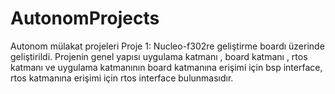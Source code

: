 # AutonomProjects
Autonom mülakat projeleri
Proje 1:
Nucleo-f302re geliştirme boardı üzerinde geliştirildi.
Projenin genel yapısı uygulama katmanı , board katmanı , 
rtos katmanı ve uygulama katmanının board katmanına erişimi 
için bsp interface, rtos katmanına
erişimi için rtos interface bulunmasıdır.
